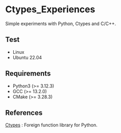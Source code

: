 # Ctypes_Experiences

Simple experiments with Python, Ctypes and C/C++.

## Test

- Linux
- Ubuntu 22.04

## Requirements

- Python3 (>= 3.12.3)
- GCC     (>= 13.2.0)
- CMake   (>= 3.28.3)

## References

[Ctypes](https://docs.python.org/3/library/ctypes.html) : Foreign function library for Python.</br>
